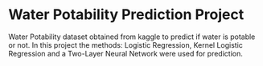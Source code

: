 # Water Potability Prediction Project
Water Potability dataset obtained from kaggle to predict if water is potable or not. In this project the methods: Logistic Regression, Kernel Logistic Regression and a Two-Layer Neural Network were used for prediction. 
